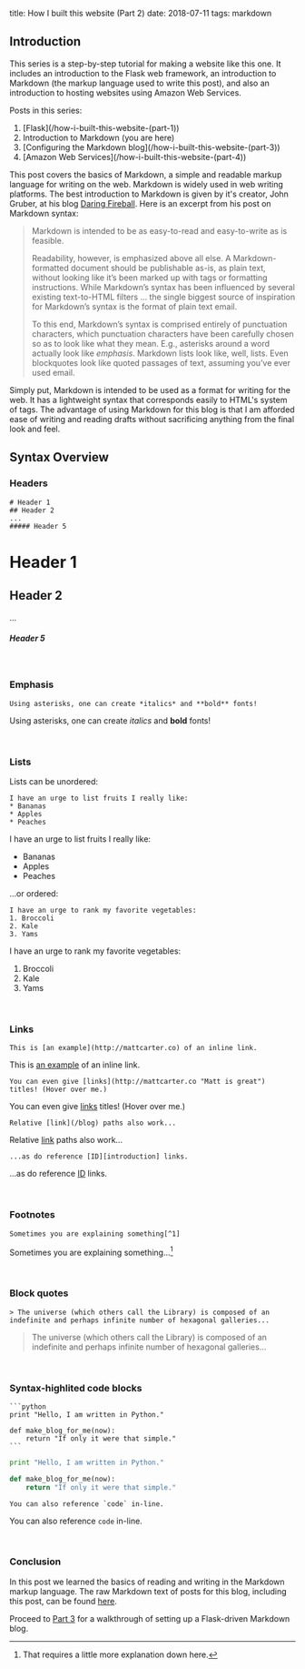 title: How I built this website (Part 2)
date: 2018-07-11
tags: markdown

## Introduction

This series is a step-by-step tutorial for making a website like this one. It includes an introduction to the Flask web framework, an introduction to Markdown (the markup language used to write this post), and also an introduction to hosting websites using Amazon Web Services.

Posts in this series:
1. [Flask](/how-i-built-this-website-(part-1\))
2. Introduction to Markdown (you are here)
3. [Configuring the Markdown blog](/how-i-built-this-website-(part-3\))
4. [Amazon Web Services](/how-i-built-this-website-(part-4\))

This post covers the basics of Markdown, a simple and readable markup language for writing on the web. Markdown is widely used in web writing platforms. The best introduction to Markdown is given by it's creator, John Gruber, at his blog [Daring Fireball](https://daringfireball.net/projects/markdown/syntax). Here is an excerpt from his post on Markdown syntax:

>Markdown is intended to be as easy-to-read and easy-to-write as is feasible.
>
>Readability, however, is emphasized above all else. A Markdown-formatted document should be publishable as-is, as plain text, without looking like it’s been marked up with tags or formatting instructions. While Markdown’s syntax has been influenced by several existing text-to-HTML filters ... the single biggest source of inspiration for Markdown’s syntax is the format of plain text email.
>
>To this end, Markdown’s syntax is comprised entirely of punctuation characters, which punctuation characters have been carefully chosen so as to look like what they mean. E.g., asterisks around a word actually look like *emphasis*. Markdown lists look like, well, lists. Even blockquotes look like quoted passages of text, assuming you’ve ever used email.


Simply put, Markdown is intended to be used as a format for writing for the web. It has a lightweight syntax that corresponds easily to HTML's system of tags. The advantage of using Markdown for this blog is that I am afforded ease of writing and reading drafts without sacrificing anything from the final look and feel.

## Syntax Overview

### Headers

	# Header 1
	## Header 2
	...
	##### Header 5

# Header 1
## Header 2
...
##### Header 5

<br>

### Emphasis

	Using asterisks, one can create *italics* and **bold** fonts!

Using asterisks, one can create *italics* and **bold** fonts!

<br>

### Lists

Lists can be unordered:

	I have an urge to list fruits I really like:
	* Bananas
	* Apples
	* Peaches

I have an urge to list fruits I really like:
* Bananas
* Apples
* Peaches

...or ordered:

	I have an urge to rank my favorite vegetables:
	1. Broccoli
	2. Kale
	3. Yams

I have an urge to rank my favorite vegetables:
1. Broccoli
2. Kale
3. Yams

<br>

### Links

	This is [an example](http://mattcarter.co) of an inline link.

This is [an example](http://mattcarter.co) of an inline link.

	You can even give [links](http://mattcarter.co "Matt is great") titles! (Hover over me.)

You can even give [links](http://mattcarter.co "Matt is great") titles! (Hover over me.)

	Relative [link](/blog) paths also work...

Relative [link](/blog) paths also work...

	...as do reference [ID][introduction] links.

...as do reference [ID](#introduction) links.

<br>

### Footnotes

	Sometimes you are explaining something[^1]

Sometimes you are explaining something...[^1]

<br>

### Block quotes

	> The universe (which others call the Library) is composed of an indefinite and perhaps infinite number of hexagonal galleries...

>The universe (which others call the Library) is composed of an indefinite and perhaps infinite number of hexagonal galleries...

<br>

### Syntax-highlited code blocks

	```python
	print "Hello, I am written in Python."

	def make_blog_for_me(now):
		return "If only it were that simple."
	```

```python
print "Hello, I am written in Python."

def make_blog_for_me(now):
	return "If only it were that simple."
```

	You can also reference `code` in-line.

You can also reference `code` in-line.

<br>

### Conclusion
In this post we learned the basics of reading and writing in the Markdown markup language. The raw Markdown text of posts for this blog, including this post, can be found [here](https://github.com/matt-cart/website/tree/master/website/content).


Proceed to [Part 3](/blog/how-i-built-this-website-(part-3)) for a walkthrough of setting up a Flask-driven Markdown blog.


[^1]: That requires a little more explanation down here. 
